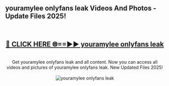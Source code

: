 <h2>youramylee onlyfans leak Videos And Photos - Update Files 2025!</h2>
<br>
<div align="center">
<h2><a href="https://top-ai-tools.click/QrbHav" rel="nofollow">🔴 CLICK HERE 🌐==►► youramylee onlyfans leak</a></h2>
<br>
Get youramylee onlyfans leak and all content. Now you can access all videos and pictures of youramylee onlyfans leak. New Updated Files 2025!
<br>
<br>
<a href="https://top-ai-tools.click/QrbHav" rel="nofollow" data-target="animated-image.originalLink"><img src="https://i.ibb.co.com/WyWwxjT/player-gif2.gif" alt="youramylee onlyfans leak" style="max-width: 100%; display: inline-block;" data-target="animated-image.originalImage"></a>
</div>
<br>